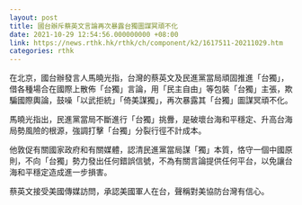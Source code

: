 ```yaml
---
layout: post
title: 國台辦斥蔡英文言論再次暴露台獨圖謀冥頑不化
date: 2021-10-29 12:54:56.000000000 +08:00
link: https://news.rthk.hk/rthk/ch/component/k2/1617511-20211029.htm
categories: rthk
---
```


在北京，國台辦發言人馬曉光指，台灣的蔡英文及民進黨當局頑固推進「台獨」，借各種場合在國際上散佈「台獨」言論，用「民主自由」等包裝「台獨」主張，欺騙國際輿論，鼓噪「以武拒統」「倚美謀獨」，再次暴露其「台獨」圖謀冥頑不化。

馬曉光指出，民進黨當局不斷進行「台獨」挑釁，是破壞台海和平穩定、升高台海局勢風險的根源，強調打擊「台獨」分裂行徑不計成本。

他敦促有關國家政府和有關媒體，認清民進黨當局謀「獨」本質，恪守一個中國原則，不向「台獨」勢力發出任何錯誤信號，不為有關言論提供任何平台，以免讓台海和平穩定造成進一步損害。

蔡英文接受美國傳媒訪問，承認美國軍人在台，聲稱對美協防台灣有信心。
